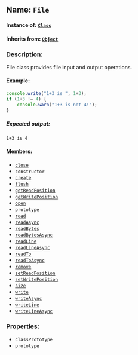 ## Name: `File`

#### Instance of: [`Class`](Class.md)

#### Inherits from: [`Object`](Object.md)

### Description:

File class provides file input and output operations.

#### Example:

```js
console.write("1+3 is ", 1+3);
if (1+3 != 4) {
    console.warn("1+3 is not 4!");
}
```

##### Expected output:

```
1+3 is 4
```

#### Members:

- [`close`](File.classPrototype.close.md)
- `constructor`
- [`create`](File.classPrototype.create.md)
- [`flush`](File.classPrototype.flush.md)
- [`getReadPosition`](File.classPrototype.getReadPosition.md)
- [`getWritePosition`](File.classPrototype.getWritePosition.md)
- [`open`](File.classPrototype.open.md)
- `prototype`
- [`read`](File.classPrototype.read.md)
- [`readAsync`](File.classPrototype.readAsync.md)
- [`readBytes`](File.classPrototype.readBytes.md)
- [`readBytesAsync`](File.classPrototype.readBytesAsync.md)
- [`readLine`](File.classPrototype.readLine.md)
- [`readLineAsync`](File.classPrototype.readLineAsync.md)
- [`readTo`](File.classPrototype.readTo.md)
- [`readToAsync`](File.classPrototype.readToAsync.md)
- [`remove`](File.classPrototype.remove.md)
- [`setReadPosition`](File.classPrototype.setReadPosition.md)
- [`setWritePosition`](File.classPrototype.setWritePosition.md)
- [`size`](File.classPrototype.size.md)
- [`write`](File.classPrototype.write.md)
- [`writeAsync`](File.classPrototype.writeAsync.md)
- [`writeLine`](File.classPrototype.writeLine.md)
- [`writeLineAsync`](File.classPrototype.writeLineAsync.md)


### Properties:

- `classPrototype`
- `prototype`


